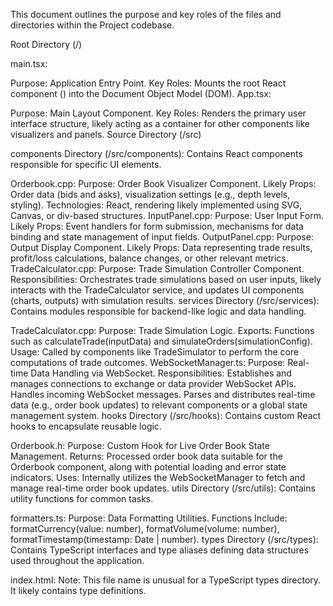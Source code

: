 This document outlines the purpose and key roles of the files and directories within the Project codebase.

Root Directory (/)

main.tsx:

Purpose: Application Entry Point.
Key Roles: Mounts the root React component (<App />) into the Document Object Model (DOM).
App.tsx:

Purpose: Main Layout Component.
Key Roles: Renders the primary user interface structure, likely acting as a container for other components like visualizers and panels.
Source Directory (/src)

components Directory (/src/components): Contains React components responsible for specific UI elements.

Orderbook.cpp:
Purpose: Order Book Visualizer Component.
Likely Props: Order data (bids and asks), visualization settings (e.g., depth levels, styling).
Technologies: React, rendering likely implemented using SVG, Canvas, or div-based structures.
InputPanel.cpp:
Purpose: User Input Form.
Likely Props: Event handlers for form submission, mechanisms for data binding and state management of input fields.
OutputPanel.cpp:
Purpose: Output Display Component.
Likely Props: Data representing trade results, profit/loss calculations, balance changes, or other relevant metrics.
TradeCalculator.cpp:
Purpose: Trade Simulation Controller Component.
Responsibilities: Orchestrates trade simulations based on user inputs, likely interacts with the TradeCalculator service, and updates UI components (charts, outputs) with simulation results.
services Directory (/src/services): Contains modules responsible for backend-like logic and data handling.

TradeCalculator.cpp:
Purpose: Trade Simulation Logic.
Exports: Functions such as calculateTrade(inputData) and simulateOrders(simulationConfig).
Usage: Called by components like TradeSimulator to perform the core computations of trade outcomes.
WebSocketManager.ts:
Purpose: Real-time Data Handling via WebSocket.
Responsibilities:
Establishes and manages connections to exchange or data provider WebSocket APIs.
Handles incoming WebSocket messages.
Parses and distributes real-time data (e.g., order book updates) to relevant components or a global state management system.
hooks Directory (/src/hooks): Contains custom React hooks to encapsulate reusable logic.

Orderbook.h:
Purpose: Custom Hook for Live Order Book State Management.
Returns: Processed order book data suitable for the Orderbook component, along with potential loading and error state indicators.
Uses: Internally utilizes the WebSocketManager to fetch and manage real-time order book updates.
utils Directory (/src/utils): Contains utility functions for common tasks.

formatters.ts:
Purpose: Data Formatting Utilities.
Functions Include: formatCurrency(value: number), formatVolume(volume: number), formatTimestamp(timestamp: Date | number).
types Directory (/src/types): Contains TypeScript interfaces and type aliases defining data structures used throughout the application.

index.html: Note: This file name is unusual for a TypeScript types directory. It likely contains type definitions.
